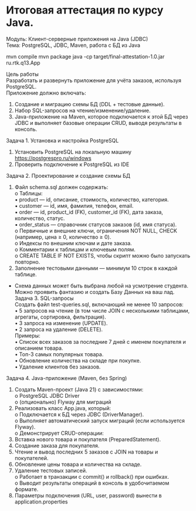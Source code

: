 # Итоговая аттестация по курсу Java.  
Модуль: Клиент-серверные приложения на Java (JDBC)  
Тема: PostgreSQL, JDBC, Maven, работа с БД из Java   

mvn compile
mvn package
java -cp target/final-attestation-1.0.jar ru.rtk.q13.App

Цель работы   
Разработать и развернуть приложение для учёта заказов, используя PostgreSQL.   
Приложение должно включать:   
1.  Создание и миграцию схемы БД (DDL + тестовые данные).   
2.  Набор SQL-запросов на чтение/изменение/удаление.  
3.  Java-приложение на Maven, которое подключается к этой БД через JDBC и выполняет базовые операции CRUD, выводя результаты в консоль.   
 
Задача 1. Установка и настройка PostgreSQL  
1. Установить PostgreSQL на локальную машину https://postgrespro.ru/windows   
2. Проверить подключение к PostgreSQL из IDE   
 
Задача 2. Проектирование и создание схемы БД  
1.  Файл schema.sql должен содержать:  
o  Таблицы:  
▪  product — id, описание, стоимость, количество, категория.  
▪  customer — id, имя, фамилия, телефон, email.  
▪  order — id, product_id (FK), customer_id (FK), дата заказа, количество,  статус.  
▪  order_status — справочник статусов заказов (id, имя статуса).   
o  Первичные и внешние ключи, ограничения NOT NULL, CHECK (например, цена ≥ 0, количество ≥ 0).   
o  Индексы по внешним ключам и дате заказа.   
o  Комментарии к таблицам и ключевым полям.   
o  CREATE TABLE IF NOT EXISTS, чтобы скрипт можно было запускать повторно.   
2.  Заполнение тестовыми данными — минимум 10 строк в каждой таблице.  
* Схема данных может быть выбрана любой на усмотрение студента. Можно проявить фантазию и создать Базу Данных на ваш лад.  
Задача 3. SQL-запросы   
Создать файл test-queries.sql, включающий не менее 10 запросов:   
•  5 запросов на чтение (в том числе JOIN с несколькими таблицами, агрегаты, сортировка, фильтрация).   
•  3 запроса на изменение (UPDATE).   
•  2 запроса на удаление (DELETE).   
Примеры:   
•  Список всех заказов за последние 7 дней с именем покупателя и описанием товара.   
•  Топ-3 самых популярных товара.   
•  Обновление количества на складе при покупке.   
•  Удаление клиентов без заказов.   
  
Задача 4. Java-приложение (Maven, без Spring)   
1.  Создать Maven-проект (Java 21) с зависимостями:  
o  PostgreSQL JDBC Driver   
o  (опционально) Flyway для миграций   
2.  Реализовать класс App.java, который:   
o  Подключается к БД через JDBC (DriverManager).   
o  Выполняет автоматический запуск миграций (если используется Flyway).   
o  Демонстрирует CRUD-операции:   
1.  Вставка нового товара и покупателя (PreparedStatement).   
2.  Создание заказа для покупателя.   
3.  Чтение и вывод последних 5 заказов с JOIN на товары и покупателей.   
4.  Обновление цены товара и количества на складе.   
5.  Удаление тестовых записей.   
o  Работает в транзакции с commit() и rollback() при ошибках.   
o  Выводит результаты операций в консоль в удобочитаемом формате.   
3.  Параметры подключения (URL, user, password) вынести в application.properties    

